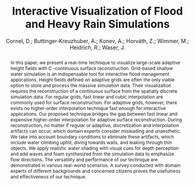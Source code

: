 ---
layout: technique
title: "Interactive Visualization of Flood and Heavy Rain Simulations"
system_type: "False"
technique: "True"
design_study: "False"
evaluation: "False"
data: "False"
analysis: "False"
generation: "False"
curation_and_transformation: "False"
management: "False"
modeling: "True"
urban_analysis: "True"
visualization: "True"
sunlight_access: "False"
wind_ventilation: "False"
view_impact: "False"
energy: "False"
damage_and_disaster_management: "True"
climate: "False"
sound: "False"
property_cadastre: "False"
others: "False"
lookup: "False"
browse: "False"
locate: "True"
explore: "False"
identify: "True"
compare: "False"
summarize: "True"
distribution: "False"
trends: "False"
outliers: "False"
extremes: "False"
features: "True"
target_discovery: "True"
target_access: "True"
spatial_relation: "True"
buildings: "True"
streets: "True"
nature: "True"
uniform_discretization: "False"
structural_subdivision: "True"
univariate: "False"
multivariate: "True"
volumetric: "True"
temporal: "True"
sensing: "False"
statistical: "False"
simulation_based: "True"
learning_based: "False"
surveyed: "False"
site: "True"
block: "False"
multi_block: "True"
city: "True"
va_wo_model: "False"
post_model: "False"
model_integrated: "True"
assisted_models: "False"
overlay: "True"
embedded: "False"
linked: "False"
temporal_jx: "True"
spatial_jx: "False"
filter: "False"
aggregate: "False"
embed: "False"
glyphs: "True"
bar_charts: "False"
scatterplots: "False"
matrix: "False"
parallel_coordinates: "False"
map_2d: "False"
map_3d: "True"
walking: "False"
steering: "False"
selection_based: "False"
manipulation_based: "True"
distortion: "False"
ghosting: "False"
culling: "False"
birds_view: "False"
multi_view: "False"
assisted_steering: "False"
other: "False"
vr_cave: "False"
ar: "False"
desktop: "True"
mobile: "False"
case_study: "True"
user_study: "False"
statistical_evaluation: "False"
expert_interviews: "True"
key: "X3C7G3QA"
item_type: "journalArticle"
publication_year: "2019"
author: "Cornel, D.; Buttinger‐Kreuzhuber, A.; Konev, A.; Horváth, Z.; Wimmer, M.; Heidrich, R.; Waser, J."
publication_title: "Computer Graphics Forum"
isbn: "nan"
issn: "0167-7055, 1467-8659"
doi: "10.1111/cgf.13669"
url_paper: "https://onlinelibrary.wiley.com/doi/10.1111/cgf.13669"
abstract_note: "nan"
date_added: "2023-01-30 00:07:30"
date_modified: "2023-01-30 00:07:30"
access_date: "2023-01-30 00:07:30"
pages: "25-39"
num_pages: "nan"
issue: "3"
volume: "38.0"
number_of_volumes: "nan"
journal_abbreviation: "Computer Graphics Forum"
short_title: "nan"
series: "nan"
series_number: "nan"
series_text: "nan"
series_title: "nan"
publisher: "nan"
place: "nan"
language: "en"
rights: "nan"
type: "nan"
archive: "nan"
archive_location: "nan"
library_catalog: "DOI.org (Crossref)"
call_number: "nan"
extra: "nan"
notes: "nan"
link_attachments: "nan"
manual_tags: "nan"
automatic_tags: "nan"
editor: "nan"
series_editor: "nan"
translator: "nan"
contributor: "nan"
attorney_agent: "nan"
book_author: "nan"
cast_member: "nan"
commenter: "nan"
composer: "nan"
cosponsor: "nan"
counsel: "nan"
interviewer: "nan"
producer: "nan"
recipient: "nan"
reviewed_author: "nan"
scriptwriter: "nan"
words_by: "nan"
guest: "nan"
number: "nan"
edition: "nan"
running_time: "nan"
scale: "nan"
medium: "nan"
artwork_size: "nan"
filing_date: "nan"
application_number: "nan"
assignee: "nan"
issuing_authority: "nan"
country: "nan"
meeting_name: "nan"
conference_name: "nan"
court: "nan"
references: "nan"
reporter: "nan"
legal_status: "nan"
priority_numbers: "nan"
programming_language: "nan"
version: "nan"
system: "nan"
code: "nan"
code_number: "nan"
section: "nan"
session: "nan"
committee: "nan"
history: "nan"
legislative_body: "nan"
abstract: "In this paper, we present a real-time technique to visualize large-scale adaptive height fields with C -continuous surface reconstruction. Grid-based shallow water simulation is an indispensable tool for interactive flood management applications. Height fields defined on adaptive grids are often the only viable option to store and process the massive simulation data. Their visualization requires the reconstruction of a continuous surface from the spatially discrete simulation data. For regular grids, fast linear and cubic interpolation are commonly used for surface reconstruction. For adaptive grids, however, there exists no higher-order interpolation technique fast enough for interactive applications. Our proposed technique bridges the gap between fast linear and expensive higher-order interpolation for adaptive surface reconstruction. During reconstruction, no matter if regular or adaptive, discretization and interpolation artifacts can occur, which domain experts consider misleading and unaesthetic. We take into account boundary conditions to eliminate these artifacts, which include water climbing uphill, diving towards walls, and leaking through thin objects. We apply realistic water shading with visual cues for depth perception and add waves and foam synthesized from the simulation data to emphasize flow directions. The versatility and performance of our technique are demonstrated in various real-world scenarios. A survey conducted with domain experts of different backgrounds and concerned citizens proves the usefulness and effectiveness of our technique."
---
